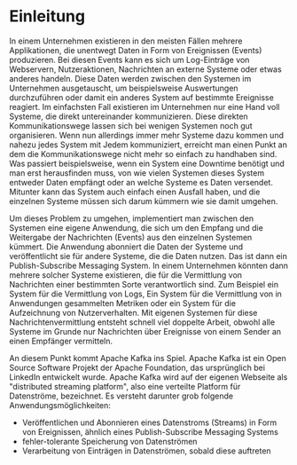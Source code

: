 # Einleitung

In einem Unternehmen existieren in den meisten Fällen mehrere Applikationen, die unentwegt Daten in Form von Ereignissen (Events) produzieren. Bei diesen Events kann es sich um Log-Einträge von Webservern, Nutzeraktionen, Nachrichten an externe Systeme oder etwas anderes handeln. Diese Daten werden zwischen den Systemen im Unternehmen ausgetauscht, um beispielsweise Auswertungen durchzuführen oder damit ein anderes System auf bestimmte Ereignisse reagiert. Im einfachsten Fall existieren im Unternehmen nur eine Hand voll Systeme, die direkt untereinander kommunizieren. Diese direkten Kommunikationswege lassen sich bei wenigen Systemen noch gut organisieren. Wenn nun allerdings immer mehr Systeme dazu kommen und nahezu jedes System mit Jedem kommuniziert, erreicht man einen Punkt an dem die Kommunikationswege nicht mehr so einfach zu handhaben sind. Was passiert beispielsweise, wenn ein System eine Downtime benötigt und man erst herausfinden muss, von wie vielen Systemen dieses System entweder Daten empfängt oder an welche Systeme es Daten versendet. Mitunter kann das System auch einfach einen Ausfall haben, und die einzelnen Systeme müssen sich darum kümmern wie sie damit umgehen.

Um dieses Problem zu umgehen, implementiert man zwischen den Systemen eine eigene Anwendung, die sich um den Empfang und die Weitergabe der Nachrichten (Events) aus den einzelnen Systemen kümmert. Die Anwendung abonniert die Daten der Systeme und veröffentlicht sie für andere Systeme, die die Daten nutzen. Das ist dann ein Publish-Subscribe Messaging System. In einem Unternehmen könnten dann mehrere solcher Systeme existieren, die für die Vermittlung von Nachrichten einer bestimmten Sorte verantwortlich sind. Zum Beispiel ein System für die Vermittlung von Logs, Ein System für die Vermittlung von in Anwendungen gesammelten Metriken oder ein System für die Aufzeichnung von Nutzerverhalten. Mit eigenen Systemen für diese Nachrichtenvermittlung entsteht schnell viel doppelte Arbeit, obwohl alle Systeme im Grunde nur Nachrichten über Ereignisse von einem Sender an einen Empfänger vermitteln.

An diesem Punkt kommt Apache Kafka ins Spiel. Apache Kafka ist ein Open Source Software Projekt der Apache Foundation, das ursprünglich bei LinkedIn entwickelt wurde. Apache Kafka wird auf der eigenen Webseite als "distributed streaming platform", also eine verteilte Platform für Datenströme, bezeichnet. Es versteht darunter grob folgende Anwendungsmöglichkeiten:

* Veröffentlichen und Abonnieren eines Datenstroms (Streams) in Form von Ereignissen, ähnlich eines Publish-Subscribe Messaging Systems
* fehler-tolerante Speicherung von Datenströmen
* Verarbeitung von Einträgen in Datenströmen, sobald diese auftreten
